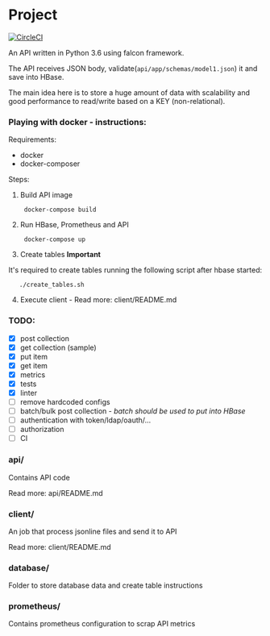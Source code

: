 # Project
[![CircleCI](https://circleci.com/gh/hensg/4fun-project.svg?style=shield&circle-token=eec193b24cd71729f92ccc6b1345df4ecc57c2d4)](https://circleci.com/gh/hensg/4fun-project)

An API written in Python 3.6 using falcon framework.

The API receives JSON body, validate(`api/app/schemas/model1.json`) it 
and save into HBase.

The main idea here is to store a huge amount of data
with scalability and good performance to read/write
based on a KEY (non-relational).

### Playing with docker - instructions:

Requirements:
- docker
- docker-composer

Steps:

1. Build API image


        docker-compose build


2. Run HBase, Prometheus and API


        docker-compose up


3. Create tables **Important**

It's required to create tables running the following script after hbase started:

       ./create_tables.sh


4. Execute client - Read more: client/README.md

### TODO:
- [x] post collection
- [x] get collection (sample)
- [x] put item
- [x] get item
- [x] metrics
- [x] tests
- [x] linter
- [ ] remove hardcoded configs
- [ ] batch/bulk post collection - *batch should be used to put into HBase*
- [ ] authentication with token/ldap/oauth/...
- [ ] authorization
- [ ] CI
  
### api/

Contains API code

Read more: api/README.md

### client/

An job that process jsonline files and send it to API

Read more: client/README.md

### database/

Folder to store database data and create table instructions

### prometheus/

Contains prometheus configuration to scrap API metrics
